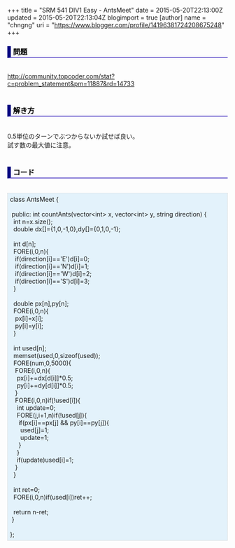 +++
title = "SRM 541 DIV1 Easy - AntsMeet"
date = 2015-05-20T22:13:00Z
updated = 2015-05-20T22:13:04Z
blogimport = true 
[author]
	name = "chngng"
	uri = "https://www.blogger.com/profile/14196381724208675248"
+++

<div dir="ltr" style="text-align: left;" trbidi="on"><h3 style="border-bottom: 2px solid slateblue; border-left: 8px solid navy; color: black; padding: 0px 0px 1px 5px;">問題 <br /></h3><br /><a href="http://community.topcoder.com/stat?c=problem_statement&amp;pm=11887&amp;rd=14733" target="_blank">http://community.topcoder.com/stat?c=problem_statement&amp;pm=11887&amp;rd=14733</a><br /><br /><h3 style="border-bottom: 2px solid slateblue; border-left: 8px solid navy; color: black; padding: 0px 0px 1px 5px;">解き方 </h3><br />0.5単位のターンでぶつからないか試せば良い。<br />試す数の最大値に注意。<br /><br /><h3 style="border-bottom: 2px solid slateblue; border-left: 8px solid navy; color: black; padding: 0px 0px 1px 5px;">コード </h3><br /><div style="background-color: #e3f2fb; border: 1px dotted #CCCCCC; padding: 5px;">class AntsMeet {<br /><br /><span class="Apple-tab-span" style="white-space: pre;"> </span>public: int countAnts(vector&lt;int&gt; x, vector&lt;int&gt; y, string direction) {<br /><span class="Apple-tab-span" style="white-space: pre;">  </span>int n=x.size();<br /><span class="Apple-tab-span" style="white-space: pre;">  </span>double dx[]={1,0,-1,0},dy[]={0,1,0,-1};<br /><br /><span class="Apple-tab-span" style="white-space: pre;">  </span>int d[n];<br /><span class="Apple-tab-span" style="white-space: pre;">  </span>FORE(i,0,n){<br /><span class="Apple-tab-span" style="white-space: pre;">   </span>if(direction[i]=='E')d[i]=0;<br /><span class="Apple-tab-span" style="white-space: pre;">   </span>if(direction[i]=='N')d[i]=1;<br /><span class="Apple-tab-span" style="white-space: pre;">   </span>if(direction[i]=='W')d[i]=2;<br /><span class="Apple-tab-span" style="white-space: pre;">   </span>if(direction[i]=='S')d[i]=3;<br /><span class="Apple-tab-span" style="white-space: pre;">  </span>}<br /><br /><span class="Apple-tab-span" style="white-space: pre;">  </span>double px[n],py[n];<br /><span class="Apple-tab-span" style="white-space: pre;">  </span>FORE(i,0,n){<br /><span class="Apple-tab-span" style="white-space: pre;">   </span>px[i]=x[i];<br /><span class="Apple-tab-span" style="white-space: pre;">   </span>py[i]=y[i];<br /><span class="Apple-tab-span" style="white-space: pre;">  </span>}<br /><br /><span class="Apple-tab-span" style="white-space: pre;">  </span>int used[n];<br /><span class="Apple-tab-span" style="white-space: pre;">  </span>memset(used,0,sizeof(used));<br /><span class="Apple-tab-span" style="white-space: pre;">  </span>FORE(num,0,5000){<br /><span class="Apple-tab-span" style="white-space: pre;">   </span>FORE(i,0,n){<br /><span class="Apple-tab-span" style="white-space: pre;">    </span>px[i]+=dx[d[i]]*0.5;<br /><span class="Apple-tab-span" style="white-space: pre;">    </span>py[i]+=dy[d[i]]*0.5;<br /><span class="Apple-tab-span" style="white-space: pre;">   </span>}<br /><span class="Apple-tab-span" style="white-space: pre;">   </span>FORE(i,0,n)if(!used[i]){<br /><span class="Apple-tab-span" style="white-space: pre;">    </span>int update=0;<br /><span class="Apple-tab-span" style="white-space: pre;">    </span>FORE(j,i+1,n)if(!used[j]){<br /><span class="Apple-tab-span" style="white-space: pre;">     </span>if(px[i]==px[j] &amp;&amp; py[i]==py[j]){<br /><span class="Apple-tab-span" style="white-space: pre;">      </span>used[j]=1;<br /><span class="Apple-tab-span" style="white-space: pre;">      </span>update=1;<br /><span class="Apple-tab-span" style="white-space: pre;">     </span>}<br /><span class="Apple-tab-span" style="white-space: pre;">    </span>}<br /><span class="Apple-tab-span" style="white-space: pre;">    </span>if(update)used[i]=1;<br /><span class="Apple-tab-span" style="white-space: pre;">   </span>}<br /><span class="Apple-tab-span" style="white-space: pre;">  </span>}<br /><br /><span class="Apple-tab-span" style="white-space: pre;">  </span>int ret=0;<br /><span class="Apple-tab-span" style="white-space: pre;">  </span>FORE(i,0,n)if(used[i])ret++;<br /><br /><span class="Apple-tab-span" style="white-space: pre;">  </span>return n-ret;<br /><span class="Apple-tab-span" style="white-space: pre;"> </span>}<br /><br />};</div></div>
